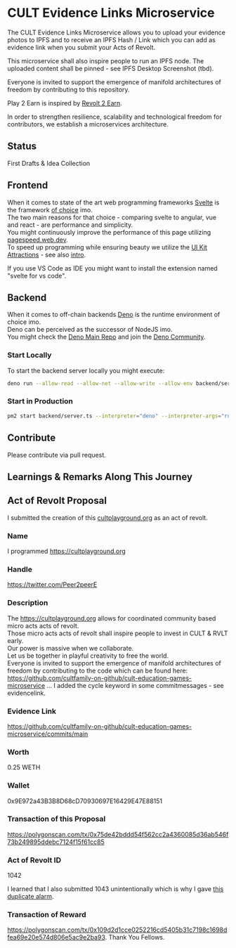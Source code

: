 # CULT Evidence Links Microservice

The CULT Evidence Links Microservice allows you to upload your evidence photos to IPFS and to receive an IPFS Hash / Link which you can add as evidence link when you submit your Acts of Revolt.

This microservice shall also inspire people to run an IPFS node. The uploaded content shall be pinned - see IPFS Desktop Screenshot (tbd).

Everyone is invited to support the emergence of manifold architectures of freedom by contributing to this repository.

Play 2 Earn is inspired by [Revolt 2 Earn](https://rumble.com/v1lf3yb-revolt-2-earn-in-100-seconds-michael-saylor-talks-about-revolt-2-earn.html?mref=1e5w3p&mc=4izal). 


In order to strengthen resilience, scalability and technological freedom for contributors, we establish a microservices architecture. 

## Status
First Drafts & Idea Collection

## Frontend
When it comes to state of the art web programming frameworks [Svelte](https://svelte.dev) is the framework [of choice](https://www.youtube.com/watch?v=rv3Yq-B8qp4) imo.    
The two main reasons for that choice - comparing svelte to angular, vue and react - are performance and simplicity.   
You might continuously improve the performance of this page utilizing [pagespeed.web.dev](https://pagespeed.web.dev/).   
To speed up programming while ensuring beauty we utilize the [UI Kit Attractions](https://illright.github.io/attractions/?ref=madewithsvelte.com) - see also [intro](https://www.youtube.com/watch?v=RkD88ARvucM&t=492s).

If you use VS Code as IDE you might want to install the extension named "svelte for vs code".  

## Backend
When it comes to off-chain backends [Deno](https://deno.land) is the runtime environment of choice imo.    
Deno can be perceived as the successor of NodeJS imo.  
You might check the [Deno Main Repo](https://github.com/denoland/deno) and join the [Deno Community](https://discord.com/invite/deno).

### Start Locally
To start the backend server locally you might execute:  

```sh
deno run --allow-read --allow-net --allow-write --allow-env backend/server.ts 8042
```

### Start in Production
```sh
pm2 start backend/server.ts --interpreter="deno" --interpreter-args="run --allow-read --allow-write --allow-env --allow-net" -- 443
```


## Contribute
Please contribute via pull request. 

## Learnings & Remarks Along This Journey


## Act of Revolt Proposal
I submitted the creation of this [cultplayground.org](https://cultplayground.org) as an act of revolt.

### Name
I programmed https://cultplayground.org

### Handle
https://twitter.com/Peer2peerE

### Description
The https://cultplayground.org allows for coordinated community based micro acts acts of revolt.  
Those micro acts acts of revolt shall inspire people to invest in CULT & RVLT early.  
Our power is massive when we collaborate.   
Let us be together in playful creativity to free the world.  
Everyone is invited to support the emergence of manifold architectures of freedom by contributing to the code which can be found here: https://github.com/cultfamily-on-github/cult-education-games-microservice ...
I added the cycle keyword in some commitmessages - see evidencelink.

### Evidence Link
https://github.com/cultfamily-on-github/cult-education-games-microservice/commits/main

### Worth
0.25 WETH
### Wallet
0x9E972a43B3B8D68cD70930697E16429E47E88151

### Transaction of this Proposal
https://polygonscan.com/tx/0x75de42bddd54f562cc2a4360085d36ab546f73b249895ddebc7124f15f61cc85

### Act of Revolt ID
1042

I learned that I also submitted 1043 unintentionally which is why I gave [this duplicate alarm](https://twitter.com/Peer2peerE/status/1575805811259244546?s=20&t=mXeLAe7e_3TSC4I1bp8gZg). 

### Transaction of Reward
https://polygonscan.com/tx/0x109d2d1cce0252216cd5405b31c7198c1698dfea69e20e574d806e5ac9e2ba93. Thank You Fellows.

